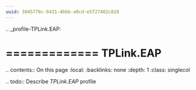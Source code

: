 ```yaml
---
uuid: 3045776c-6431-4bbb-a0cd-e5f27402c818
---
```

.. _profile-TPLink.EAP:

=============
TPLink.EAP
=============

.. contents:: On this page
    :local:
    :backlinks: none
    :depth: 1
    :class: singlecol

.. todo::
    Describe *TPLink.EAP* profile
